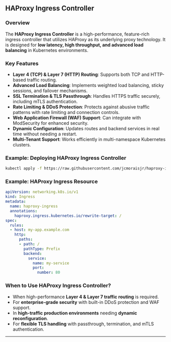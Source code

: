 
## **HAProxy Ingress Controller**

### **Overview**
The **HAProxy Ingress Controller** is a high-performance, feature-rich ingress controller that utilizes HAProxy as its underlying proxy technology. It is designed for **low latency, high throughput, and advanced load balancing** in Kubernetes environments.

### **Key Features**
- **Layer 4 (TCP) & Layer 7 (HTTP) Routing**: Supports both TCP and HTTP-based traffic routing.
- **Advanced Load Balancing**: Implements weighted load balancing, sticky sessions, and failover mechanisms.
- **SSL Termination & TLS Passthrough**: Handles HTTPS traffic securely, including mTLS authentication.
- **Rate Limiting & DDoS Protection**: Protects against abusive traffic patterns with rate limiting and connection controls.
- **Web Application Firewall (WAF) Support**: Can integrate with ModSecurity for enhanced security.
- **Dynamic Configuration**: Updates routes and backend services in real time without needing a restart.
- **Multi-Tenant Support**: Works efficiently in multi-namespace Kubernetes clusters.

### **Example: Deploying HAProxy Ingress Controller**
```bash
kubectl apply -f https://raw.githubusercontent.com/jcmoraisjr/haproxy-ingress/master/deploy/haproxy-ingress.yaml
```

### **Example: HAProxy Ingress Resource**
```yaml
apiVersion: networking.k8s.io/v1
kind: Ingress
metadata:
  name: haproxy-ingress
  annotations:
    haproxy.ingress.kubernetes.io/rewrite-target: /
spec:
  rules:
  - host: my-app.example.com
    http:
      paths:
      - path: /
        pathType: Prefix
        backend:
          service:
            name: my-service
            port:
              number: 80
```

### **When to Use HAProxy Ingress Controller?**
- When high-performance **Layer 4 & Layer 7 traffic routing** is required.
- For **enterprise-grade security** with built-in DDoS protection and WAF support.
- In **high-traffic production environments** needing **dynamic reconfiguration**.
- For **flexible TLS handling** with passthrough, termination, and mTLS authentication.

---
